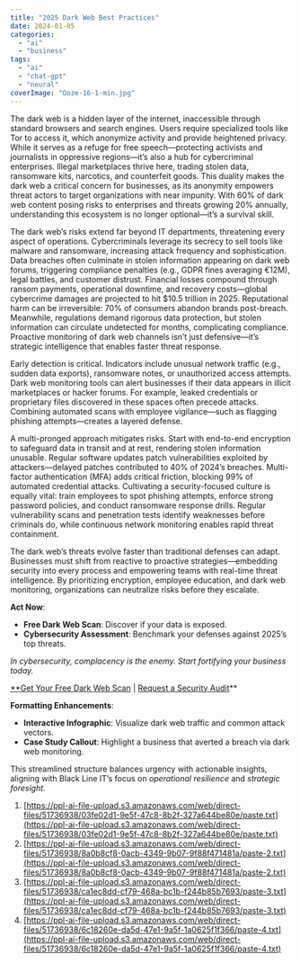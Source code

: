 ```yaml
---
title: "2025 Dark Web Best Practices"
date: 2024-01-05
categories: 
  - "ai"
  - "business"
tags: 
  - "ai"
  - "chat-gpt"
  - "neural"
coverImage: "Ooze-16-1-min.jpg"
---
```


The dark web is a hidden layer of the internet, inaccessible through standard browsers and search engines. Users require specialized tools like Tor to access it, which anonymize activity and provide heightened privacy. While it serves as a refuge for free speech—protecting activists and journalists in oppressive regions—it’s also a hub for cybercriminal enterprises. Illegal marketplaces thrive here, trading stolen data, ransomware kits, narcotics, and counterfeit goods. This duality makes the dark web a critical concern for businesses, as its anonymity empowers threat actors to target organizations with near impunity. With 60% of dark web content posing risks to enterprises and threats growing 20% annually, understanding this ecosystem is no longer optional—it’s a survival skill.

The dark web’s risks extend far beyond IT departments, threatening every aspect of operations. Cybercriminals leverage its secrecy to sell tools like malware and ransomware, increasing attack frequency and sophistication. Data breaches often culminate in stolen information appearing on dark web forums, triggering compliance penalties (e.g., GDPR fines averaging €12M), legal battles, and customer distrust. Financial losses compound through ransom payments, operational downtime, and recovery costs—global cybercrime damages are projected to hit $10.5 trillion in 2025. Reputational harm can be irreversible: 70% of consumers abandon brands post-breach. Meanwhile, regulations demand rigorous data protection, but stolen information can circulate undetected for months, complicating compliance. Proactive monitoring of dark web channels isn’t just defensive—it’s strategic intelligence that enables faster threat response.  

Early detection is critical. Indicators include unusual network traffic (e.g., sudden data exports), ransomware notes, or unauthorized access attempts. Dark web monitoring tools can alert businesses if their data appears in illicit marketplaces or hacker forums. For example, leaked credentials or proprietary files discovered in these spaces often precede attacks. Combining automated scans with employee vigilance—such as flagging phishing attempts—creates a layered defense.  

A multi-pronged approach mitigates risks. Start with end-to-end encryption to safeguard data in transit and at rest, rendering stolen information unusable. Regular software updates patch vulnerabilities exploited by attackers—delayed patches contributed to 40% of 2024’s breaches. Multi-factor authentication (MFA) adds critical friction, blocking 99% of automated credential attacks. Cultivating a security-focused culture is equally vital: train employees to spot phishing attempts, enforce strong password policies, and conduct ransomware response drills. Regular vulnerability scans and penetration tests identify weaknesses before criminals do, while continuous network monitoring enables rapid threat containment.  

The dark web’s threats evolve faster than traditional defenses can adapt. Businesses must shift from reactive to proactive strategies—embedding security into every process and empowering teams with real-time threat intelligence. By prioritizing encryption, employee education, and dark web monitoring, organizations can neutralize risks before they escalate.

**Act Now**:

- **Free Dark Web Scan**: Discover if your data is exposed.
- **Cybersecurity Assessment**: Benchmark your defenses against 2025’s top threats.

_In cybersecurity, complacency is the enemy. Start fortifying your business today._

[\*\*Get Your Free Dark Web Scan](https://www.perplexity.ai/search/here-is-the-case-study-templat-R4gPjy1lR4aHL7RN_gWyMA#) | [Request a Security Audit](https://blacklineit.com/ai-readiness-guide/)\*\*

**Formatting Enhancements**:

- **Interactive Infographic**: Visualize dark web traffic and common attack vectors.
- **Case Study Callout**: Highlight a business that averted a breach via dark web monitoring.

This streamlined structure balances urgency with actionable insights, aligning with Black Line IT’s focus on _operational resilience_ and _strategic foresight_.

  

1. [https://ppl-ai-file-upload.s3.amazonaws.com/web/direct-files/51736938/03fe02d1-9e5f-47c8-8b2f-327a644be80e/paste.txt](https://ppl-ai-file-upload.s3.amazonaws.com/web/direct-files/51736938/03fe02d1-9e5f-47c8-8b2f-327a644be80e/paste.txt)
2. [https://ppl-ai-file-upload.s3.amazonaws.com/web/direct-files/51736938/8a0b8cf8-0acb-4349-9b07-9f88f471481a/paste-2.txt](https://ppl-ai-file-upload.s3.amazonaws.com/web/direct-files/51736938/8a0b8cf8-0acb-4349-9b07-9f88f471481a/paste-2.txt)
3. [https://ppl-ai-file-upload.s3.amazonaws.com/web/direct-files/51736938/ca1ec8dd-cf79-468a-bc1b-f244b85b7693/paste-3.txt](https://ppl-ai-file-upload.s3.amazonaws.com/web/direct-files/51736938/ca1ec8dd-cf79-468a-bc1b-f244b85b7693/paste-3.txt)
4. [https://ppl-ai-file-upload.s3.amazonaws.com/web/direct-files/51736938/6c18260e-da5d-47e1-9a5f-1a0625f1f366/paste-4.txt](https://ppl-ai-file-upload.s3.amazonaws.com/web/direct-files/51736938/6c18260e-da5d-47e1-9a5f-1a0625f1f366/paste-4.txt)
